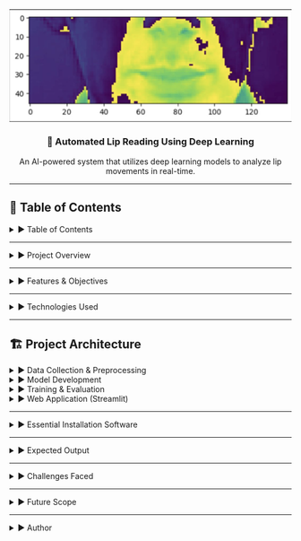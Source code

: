 <!-- PROJECT LOGO -->
<div align="center">
  <img src="/lip_reading.png" alt="Lip Reading Project Logo" width="600">
  <h3 align="center">🤖 Automated Lip Reading Using Deep Learning</h3>
  <p align="center">
   An AI-powered system that utilizes deep learning models to analyze lip movements in real-time.
  </p>
</div>
<hr>

## 📑 Table of Contents  
<details>
  <summary>▶️ Table of Contents</summary>

- [▶️ Project Overview](#-project-overview)
- [▶️ Features & Objectives](#-features--objectives)
- [▶️ Technologies Used](#-technologies-used)
- [▶️ Project Architecture](#-project-architecture)
  - [▶️ Data Collection & Preprocessing](#data-collection--preprocessing)
  - [▶️ Model Development](#model-development)
  - [▶️ Training & Evaluation](#training--evaluation)
  - [▶️ Web Application (Streamlit)](#web-application-streamlit)
- [▶️ Essential Installation Software](#-essential-installation-software)
- [▶️ Expected Output](#-expected-output)
- [▶️ Challenges Faced](#-challenges-faced)
- [▶️ Future Scope](#-future-scope)
- [▶️ Author](#-author)
</details>
<hr>

<details>
  <summary>▶️ Project Overview</summary>

The **Lip Reading Project** is an advanced AI-driven system designed to interpret spoken words solely from visual lip movements in video footage. It leverages deep learning models such as **Conv3D** for spatial feature extraction and **LSTM** for sequential analysis, enabling accurate prediction of words based on lip motion. The system processes both real-time and pre-recorded video inputs, making it a versatile tool for speech recognition without audio dependency.  

Built with **OpenCV** for video processing and **Streamlit** for an interactive web interface, this project enhances accessibility for individuals with hearing impairments, strengthens security applications, and contributes to AI-powered human-computer interaction. Its scalability and real-time processing capabilities make it a valuable innovation across various domains.  
</details>
<hr>

<details>
  <summary>▶️ Features & Objectives</summary>

- **🧠 Deep Learning Model**: Uses a combination of **3D Convolutional Neural Networks (Conv3D)** and **Long Short-Term Memory (LSTM)** networks for accurate lip movement detection.  
- **🦻 Improved Accessibility**: Aids individuals with hearing impairments by providing an alternative mode of communication.  
- **🔊 Robust Performance in Noisy Environments**: Functions effectively where traditional speech recognition systems fail.  
- **💻 Web Application Interface**: Developed using **Streamlit**, allowing users to upload video files and receive textual transcriptions.  
- **📡 Scalability**: The model can be adapted for multiple languages and real-time processing.  
</details>
<hr>

<details>
  <summary>▶️ Technologies Used</summary>

- **Programming Language**: Python  
- **Deep Learning Framework**: TensorFlow, Keras  
- **Computer Vision**: OpenCV  
- **Model Architecture**: CNN-LSTM (Conv3D + LSTM)  
- **Data Processing**: NumPy, Pandas  
- **Visualization**: Matplotlib  
- **Web Framework**: Streamlit  
</details>
<hr>

## 🏗️ Project Architecture  

<details>
  <summary>▶️ Data Collection & Preprocessing</summary>

- Downloaded video datasets with labeled speech.  
- Extracted **frames from video** and converted them into grayscale images.  
- Applied **lip detection and cropping** techniques to focus on the mouth region.  
- Normalized image data and converted it into an array for model training.  
</details>

<details>
  <summary>▶️ Model Development</summary>

- **Conv3D Layers**: Extract spatial and temporal features from video frames.  
- **MaxPooling Layers**: Reduce dimensionality for computational efficiency.  
- **LSTM Layers**: Learn sequential patterns in lip movements.  
- **Dense Layers**: Convert extracted features into text predictions.  
- **CTC Loss Function**: Used for alignment-free speech recognition.  
</details>

<details>
  <summary>▶️ Training & Evaluation</summary>

- The model was trained on a dataset of lip movements and corresponding text transcripts.  
- **Performance Metrics**: Accuracy, Precision, Recall, and WER (Word Error Rate).  
- Data split into **80% training and 20% testing** for model validation.  
</details>

<details>
  <summary>▶️ Web Application (Streamlit)</summary>

- Built an **interactive UI** where users can upload a video and receive real-time transcription.  
- Used pre-trained models to predict text from uploaded videos.  
- Displayed **frame-wise visualization** of lip movement predictions.  
</details>
<hr>

<details>
  <summary>▶️ Essential Installation Software</summary>

Ensure you have the following installed:  

- Python 3.8+  
- TensorFlow 2.x  
- OpenCV  
- Streamlit  
- NumPy  
- Pandas  
- Matplotlib  
- Imageio  
- Gdown  
</details>
<hr>

<details>
  <summary>▶️ Expected Output</summary>

- The model will display a **sequence of predicted words** corresponding to the lip movements.  
- Accuracy will depend on **lighting conditions, speaker clarity, and dataset quality**.  
</details>
<hr>

<details>
  <summary>▶️ Challenges Faced</summary>

- **📉 Dataset Limitations**: Lip-reading datasets are limited and require significant preprocessing.  
- **💻 Computational Intensity**: Training Conv3D and LSTM models requires high GPU power.  
- **👄 Speaker Variability**: Different individuals have unique lip movement styles, affecting model accuracy.  
</details>
<hr>

<details>
  <summary>▶️ Future Scope</summary>

- Implement **real-time lip reading** for live video streams.  
- Expand the dataset to support **multiple languages and accents**.  
- Optimize the model to work efficiently on **edge devices** like mobile phones.  
- Enhance the accuracy using **transformer-based architectures**.  
</details>
<hr>

<details>
  <summary>▶️ Author</summary>
<div align="center">
  <p>💡 Developed by <strong>Madhav</strong></p>
  <p>📬 Feel free to reach out for questions or contributions!</p>
  <p>🚀 Happy Coding!</p>
</div>
</details>
